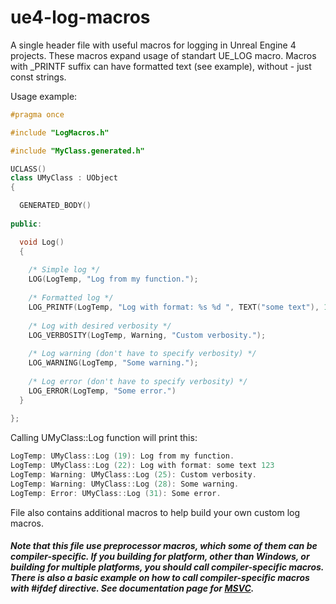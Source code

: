 # ue4-log-macros
A single header file with useful macros for logging in Unreal Engine 4 projects.
These macros expand usage of standart UE_LOG macro.
Macros with _PRINTF suffix can have formatted text (see example), without - just const strings.

Usage example:

```cpp
#pragma once

#include "LogMacros.h"

#include "MyClass.generated.h"

UCLASS()
class UMyClass : UObject
{

  GENERATED_BODY()
   
public:

  void Log()
  {
  
    /* Simple log */
    LOG(LogTemp, "Log from my function.");
    
    /* Formatted log */
    LOG_PRINTF(LogTemp, "Log with format: %s %d ", TEXT("some text"), 123);
    
    /* Log with desired verbosity */
    LOG_VERBOSITY(LogTemp, Warning, "Custom verbosity.");
    
    /* Log warning (don't have to specify verbosity) */
    LOG_WARNING(LogTemp, "Some warning.");
    
    /* Log error (don't have to specify verbosity) */
    LOG_ERROR(LogTemp, "Some error.")
  }
  
};
```

Calling UMyClass::Log function will print this:

```cpp
LogTemp: UMyClass::Log (19): Log from my function.
LogTemp: UMyClass::Log (22): Log with format: some text 123
LogTemp: Warning: UMyClass::Log (25): Custom verbosity.
LogTemp: Warning: UMyClass::Log (28): Some warning.
LogTemp: Error: UMyClass::Log (31): Some error.
```

File also contains additional macros to help build your own custom log macros.

##### Note that this file use preprocessor macros, which some of them can be compiler-specific. If you building for platform, other than Windows, or building for multiple platforms, you should call compiler-specific macros. There is also a basic example on how to call compiler-specific macros with #ifdef directive. See documentation page for [MSVC](https://docs.microsoft.com/ru-ru/cpp/preprocessor/predefined-macros).
